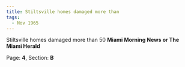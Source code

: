 ```yaml
---  
title: Stiltsville homes damaged more than  
tags:  
  - Nov 1965  
---  
```

  
Stiltsville homes damaged more than 50 **Miami Morning News or The Miami Herald**  
  
Page: **4**, Section: **B** 
